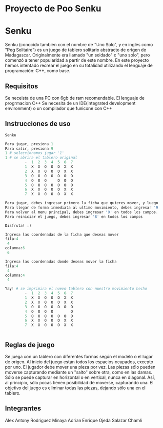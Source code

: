 # Proyecto de Poo Senku
# Senku
Senku (conocido también con el nombre de "Uno Solo", y en inglés como "Peg Solitaire") es un juego de tablero solitario abstracto de origen de Madagascar. Originalmente era llamado "un soldado" o "uno solo", pero comenzó a tener popularidad a partir de este nombre.
En este proyecto hemos intentado recrear el juego en su totalidad utilizando el lenguaje de programación: C++, como base. 

## Requisitos
Se neceista de una PC con 6gb de ram recomendable.
El lenguaje de progrmacion C++
Se necesita de un IDE(integrated development environment) o un compilador que funicone con C++

## Instrucciones de uso

```python
Senku

Para jugar, presiona 1
Para salir, presiona 9
1 # seleccionamos jugar '1'
1 # se abrira el tablero original
         -  1  2  3  4  5  6  7
         1  X  X  O  O  O  X  X
         2  X  X  O  O  O  X  X
         3  O  O  O  O  O  O  O
         4  O  O  O     O  O  O
         5  O  O  O  O  O  O  O
         6  X  X  O  O  O  X  X
         7  X  X  O  O  O  X  X

Para jugar, debes ingresar primero la ficha que quieres mover, y luego el lugar donde quieres moverla
Para llegar de forma inmediata al ultimo movimiento, debes ingresar '9' en todos los campos.
Para volver al menu principal, debes ingresar '0' en todos los campos.
Para reiniciar el juego, debes ingresar '8' en todos los campos

Disfruta! :)

Ingresa las coordenadas de la ficha que deseas mover 
fila:4
 4
columna:6
 6

Ingresa las coordenadas donde deseas mover la ficha
fila:4
 4
columna:4
 4

Yay! # se imprimira el nuevo tablero con nuestro movimiento hecho
         -  1  2  3  4  5  6  7
         1  X  X  O  O  O  X  X
         2  X  X  O  O  O  X  X
         3  O  O  O  O  O  O  O
         4  O  O  O  O        O
         5  O  O  O  O  O  O  O
         6  X  X  O  O  O  X  X
         7  X  X  O  O  O  X  X



```

## Reglas de juego
Se juega con un tablero con diferentes formas según el modelo o el lugar de origen. Al inicio del juego están todos los espacios ocupados, excepto por uno. El jugador debe mover una pieza por vez. Las piezas sólo pueden moverse capturando mediante un "salto" sobre otra, como en las damas. Sólo se puede capturar en horizontal o en vertical, nunca en diagonal. Así, al principio, sólo pocas tienen posibilidad de moverse, capturando una. El objetivo del juego es eliminar todas las piezas, dejando sólo una en el tablero.

## Integrantes
Alex Antony Rodriguez Minaya 
Adrian Enrique Ojeda Salazar 
Chamli

